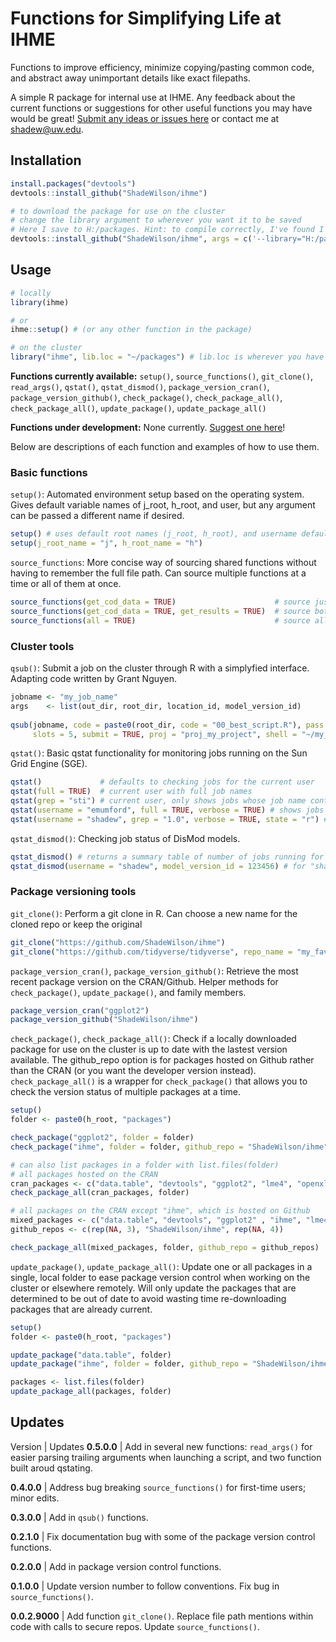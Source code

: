 # Functions for Simplifying Life at IHME 
Functions to improve efficiency, minimize copying/pasting common code, and abstract away unimportant details like exact filepaths.

A simple R package for internal use at IHME. Any feedback about the current functions or suggestions for other useful functions you may have would be great! [Submit any ideas or issues here](https://github.com/ShadeWilson/ihme/issues) or contact me at shadew@uw.edu.

## Installation

```r
install.packages("devtools")
devtools::install_github("ShadeWilson/ihme")

# to download the package for use on the cluster 
# change the library argument to wherever you want it to be saved
# Here I save to H:/packages. Hint: to compile correctly, I've found I need to run this locally
devtools::install_github("ShadeWilson/ihme", args = c('--library="H:/packages/"'))
```

## Usage

```r
# locally
library(ihme)

# or
ihme::setup() # (or any other function in the package)

# on the cluster
library("ihme", lib.loc = "~/packages") # lib.loc is wherever you have the package saved
```

**Functions currently available:** `setup()`, `source_functions()`, `git_clone()`, `read_args()`, `qstat()`, `qstat_dismod()`, `package_version_cran()`, `package_version_github()`, `check_package()`, `check_package_all()`, `check_package_all()`, `update_package()`, `update_package_all()`

**Functions under development:** None currently. [Suggest one here](https://github.com/ShadeWilson/ihme/issues)!

Below are descriptions of each function and examples of how to use them.

### Basic functions

`setup()`: Automated environment setup based on the operating system. Gives default variable names of j_root, h_root, and user, but any argument can be passed a different name if desired.

```r
setup() # uses default root names (j_root, h_root), and username default (user)
setup(j_root_name = "j", h_root_name = "h")
```

`source_functions`: More concise way of sourcing shared functions without having to remember the full file path. Can source multiple functions at a time or all of them at once.

```r
source_functions(get_cod_data = TRUE)                      # source just get_cod_data
source_functions(get_cod_data = TRUE, get_results = TRUE)  # source both listed functions
source_functions(all = TRUE)                               # source all available shared functions
```

### Cluster tools

`qsub()`: Submit a job on the cluster through R with a simplyfied interface. Adapting code written by Grant Nguyen.

```r
jobname <- "my_job_name"
args    <- list(out_dir, root_dir, location_id, model_version_id)
  
qsub(jobname, code = paste0(root_dir, code = "00_best_script.R"), pass = args,
     slots = 5, submit = TRUE, proj = "proj_my_project", shell = "~/my_shell_script.sh")
```

`qstat()`: Basic qstat functionality for monitoring jobs running on the Sun Grid Engine (SGE).

```r
qstat()             # defaults to checking jobs for the current user
qstat(full = TRUE)  # current user with full job names
qstat(grep = "sti") # current user, only shows jobs whose job name contains "sti". Can pass any regex
qstat(username = "emumford", full = TRUE, verbose = TRUE) # shows jobs for user "emumford", full job names, and prints qstat command
qstat(username = "shadew", grep = "1.0", verbose = TRUE, state = "r") # qstat for "shadew" matching jobs with pattern "1.0" that are running
```

`qstat_dismod()`: Checking job status of DisMod models.

```r
qstat_dismod() # returns a summary table of number of jobs running for each model for user
qstat_dismod(username = "shadew", model_version_id = 123456) # for "shadew" and given model, returns in-depth job summary table
```

### Package versioning tools

`git_clone()`: Perform a git clone in R. Can choose a new name for the cloned repo or keep the original

```r
git_clone("https://github.com/ShadeWilson/ihme")
git_clone("https://github.com/tidyverse/tidyverse", repo_name = "my_favorite_repo")
```

`package_version_cran()`, `package_version_github()`: Retrieve the most recent package version on the CRAN/Github. Helper methods for `check_package()`, `update_package()`, and family members.

```r
package_version_cran("ggplot2")
package_version_github("ShadeWilson/ihme")
```

`check_package()`, `check_package_all()`: Check if a locally downloaded package for use on the cluster is up to date with the lastest version available. The github_repo option is for packages hosted on Github rather than the CRAN (or you want the developer version instead). `check_package_all()` is a wrapper for `check_package()` that allows you to check the version status of multiple packages at a time.

```r
setup()
folder <- paste0(h_root, "packages")

check_package("ggplot2", folder = folder)
check_package("ihme", folder = folder, github_repo = "ShadeWilson/ihme")

# can also list packages in a folder with list.files(folder)
# all packages hosted on the CRAN
cran_packages <- c("data.table", "devtools", "ggplot2", "lme4", "openxlsx", "tibble" , "tidyr")
check_package_all(cran_packages, folder)

# all packages on the CRAN except "ihme", which is hosted on Github
mixed_packages <- c("data.table", "devtools", "ggplot2" , "ihme", "lme4", "openxlsx", "tibble" , "tidyr")
github_repos <- c(rep(NA, 3), "ShadeWilson/ihme", rep(NA, 4))

check_package_all(mixed_packages, folder, github_repo = github_repos)
```

`update_package()`, `update_package_all()`: Update one or all packages in a single, local folder to ease package version control when working on the cluster or elsewhere remotely. Will only update the packages that are determined to be out of date to avoid wasting time re-downloading packages that are already current.

```r
setup()
folder <- paste0(h_root, "packages")

update_package("data.table", folder)
update_package("ihme", folder = folder, github_repo = "ShadeWilson/ihme")

packages <- list.files(folder)
update_package_all(packages, folder)
```


## Updates

Version | Updates
**0.5.0.0** | Add in several new functions: `read_args()` for easier parsing trailing arguments when launching a script, and two function built aroud qstating.

**0.4.0.0** | Address bug breaking `source_functions()` for first-time users; minor edits.

**0.3.0.0** | Add in `qsub()` functions.

**0.2.1.0** | Fix documentation bug with some of the package version control functions.

**0.2.0.0** | Add in package version control functions.

**0.1.0.0** | Update version number to follow conventions. Fix bug in `source_functions()`.

**0.0.2.9000** | Add function `git_clone()`. Replace file path mentions within code with calls to secure repos. Update `source_functions()`.


